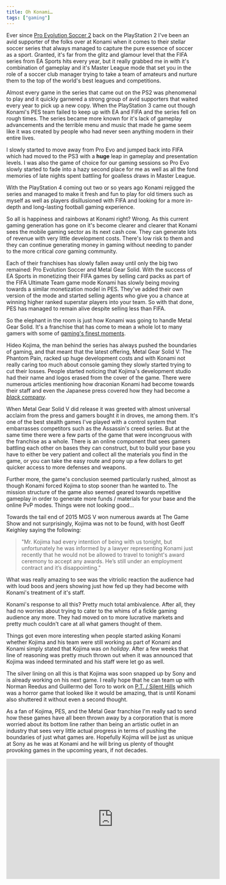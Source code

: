 ```yaml
---
title: Oh Konami…
tags: ["gaming"]
---
```

Ever since [Pro Evolution Soccer 2][1] back on the PlayStation 2 I've been an avid supporter of the folks over at Konami when it comes to their stellar soccer series that always managed to capture the pure essence of soccer as a sport. Granted, it's far from the glitz and glamour level that the FIFA series from EA Sports hits every year, but it really grabbed me in with it's combination of gameplay and it's Master League mode that set you in the role of a soccer club manager trying to take a team of amateurs and nurture them to the top of the world's best leagues and competitions.

Almost every game in the series that came out on the PS2 was phenomenal to play and it quickly garnered a strong group of avid supporters that waited every year to pick up a new copy. When the PlayStation 3 came out though Konami's PES team failed to keep up with EA and FIFA and the series fell on rough times. The series became more known for it's lack of gameplay advancements and the terrible menu and music that made he game seem like it was created by people who had never seen anything modern in their entire lives.

I slowly started to move away from Pro Evo and jumped back into FIFA which had moved to the PS3 with a **huge** leap in gameplay and presentation levels. I was also the game of choice for our gaming sessions so Pro Evo slowly started to fade into a hazy second place for me as well as all the fond memories of late nights spent battling for goalless draws in Master League.

With the PlayStation 4 coming out two or so years ago Konami rejigged the series and managed to make it fresh and fun to play for old timers such as myself as well as players disillusioned with FIFA and looking for a more in-depth and long-lasting football gaming experience.

So all is happiness and rainbows at Konami right? Wrong. As this current gaming generation has gone on it's become clearer and clearer that Konami sees the mobile gaming sector as its next cash cow. They can generate lots of revenue with very little development costs. There's low risk to them and they can continue generating money in gaming without needing to pander to the more critical *core* gaming community.

Each of their franchises has slowly fallen away until only the big two remained: Pro Evolution Soccer and Metal Gear Solid. With the success of EA Sports in monetizing their FIFA games by selling card packs as part of the FIFA Ultimate Team game mode Konami has slowly being moving towards a similar monetization model in PES. They've added their own version of the mode and started selling agents who give you a chance at winning higher ranked superstar players into your team. So with that done, PES has managed to remain alive despite selling less than FIFA.

So the elephant in the room is just how Konami was going to handle Metal Gear Solid. It's a franchise that has come to mean a whole lot to many gamers with some of [gaming's finest moments][2].

Hideo Kojima, the man behind the series has always pushed the boundaries of gaming, and that meant that the latest offering, Metal Gear Solid V: The Phantom Pain, racked up huge development costs and with Konami not really caring too much about console gaming they slowly started trying to cut their losses. People started noticing that Kojima's development studio had their name and logos erased from the cover of the game. There were numerous articles mentioning how draconian Konami had become towards their staff and even the Japanese press covered how they had become a [*black* company][3].

When Metal Gear Solid V did release it was greeted with almost universal acclaim from the press and gamers bought it in droves, me among them. It's one of the best stealth games I've played with a control system that embarrasses competitors such as the Assassin's creed series. But at the same time there were a few parts of the game that were incongruous with the franchise as a whole. There is an online component that sees gamers battling each other on bases they can construct, but to build your base you have to either be very patient and collect all the materials you find in the game, or you can take the easy route and pony up a few dollars to get quicker access to more defenses and weapons.

Further more, the game's conclusion seemed particularly rushed, almost as though Konami forced Kojima to stop sooner than he wanted to. The mission structure of the game also seemed geared towards repetitive gameplay in order to generate more funds / materials for your base and the online PvP modes. Things were not looking good...

Towards the tail end of 2015 MGS V won numerous awards at The Game Show and not surprisingly, Kojima was not to be found, with host Geoff Keighley saying the following:

> "Mr. Kojima had every intention of being with us tonight, but unfortunately he was informed by a lawyer representing Konami just recently that he would not be allowed to travel to tonight's award ceremony to accept any awards. He’s still under an employment contract and it’s disappointing."

What was really amazing to see was the vitriolic reaction the audience had with loud boos and jeers showing just how fed up they had become with Konami's treatment of it's staff.

Konami's response to all this? Pretty much total ambivalence. After all, they had no worries about trying to cater to the whims of a fickle gaming audience any more. They had moved on to more lucrative markets and pretty much couldn't care at all what gamers thought of them.

Things got even more interesting when people started asking Konami whether Kojima and his team were still working as part of Konami and Konami simply stated that Kojima was *on holiday*. After a few weeks that line of reasoning was pretty much thrown out when it was announced that Kojima was indeed terminated and his staff were let go as well.

The silver lining on all this is that Kojima was soon snapped up by Sony and is already working on his next game. I really hope that he can team up with Norman Reedus and Guillermo del Toro to work on [P.T. / Silent Hills][4] which was a horror game that looked like it would be amazing, that is until Konami also shuttered it without even a second thought.

As a fan of Kojima, PES, and the Metal Gear franchise I'm really sad to send how these games have all been thrown away by a corporation that is more worried about its bottom line rather than being an artistic outlet in an industry that sees very little actual progress in terms of pushing the boundaries of just what games are. Hopefully Kojima will be just as unique at Sony as he was at Konami and he will bring us plenty of thought provoking games in the upcoming years, if not decades.

<iframe width="560" height="315" src="https://www.youtube.com/embed/annuTcmB1rw" title="YouTube video player" frameborder="0" allow="accelerometer; autoplay; clipboard-write; encrypted-media; gyroscope; picture-in-picture; web-share" allowfullscreen></iframe>

[1]: https://en.wikipedia.org/wiki/Pro_Evolution_Soccer_2
[2]: http://www.primagames.com/games/metal-gear-solid-ground-zeroes/feature/15-greatest-moments-metal-gear-history
[3]: http://www.nikkei.com/article/DGXLZO95184030W5A211C1TI5000/
[4]: https://en.wikipedia.org/wiki/Silent_Hills